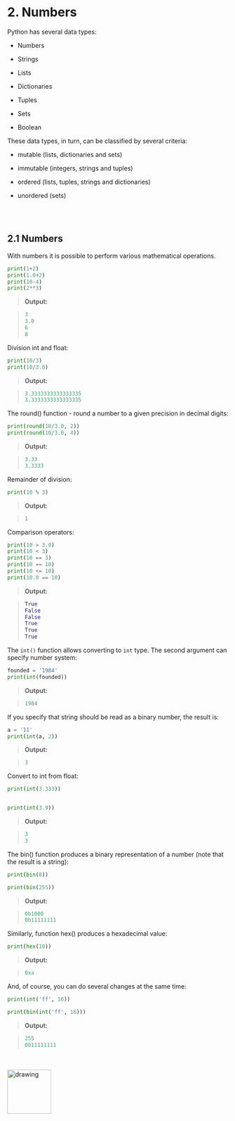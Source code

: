 # 2. Numbers

 

Python has several data types:

- Numbers

- Strings

- Lists

- Dictionaries

- Tuples

- Sets

- Boolean




These data types, in turn, can be classified by several criteria:

- mutable (lists, dictionaries and sets)

- immutable (integers, strings and tuples)

- ordered (lists, tuples, strings and dictionaries)

- unordered (sets)

<br>
<br>

## 2.1   Numbers

With numbers it is possible to perform various mathematical operations.

```python
print(1+2)
print(1.0+2)
print(10-4)
print(2**3)
```

> **Output:**
>

> ```python
> 3
> 3.0
> 6
> 8
> ```
>



Division int and float:

```python
print(10/3)
print(10/3.0)
```

> **Output:**
>

> ```python
> 3.3333333333333335
> 3.3333333333333335
> ```



The round() function - round a number to a given precision in decimal digits:

```python
print(round(10/3.0, 2))
print(round(10/3.0, 4))
```

> **Output:**
>

> ```python
> 3.33
> 3.3333
> ```



Remainder of division:

```python
print(10 % 3)
```

> **Output:**
>

> ```python
> 1
> ```
>



Comparison operators:

```python
print(10 > 3.0)
print(10 < 3)
print(10 == 3)
print(10 == 10)
print(10 <= 10)
print(10.0 == 10)
```

> **Output:**
>

> ```python
> True
> False
> False
> True
> True
> True
> ```
>

 

The `int()` function allows converting to `int` type. The second argument can specify number system:

```python
founded = '1984'
print(int(founded))
```

> **Output:**

> ```python
> 1984
> ```
>

 

If you specify that string should be read as a binary number, the result is:

```python
a = '11'
print(int(a, 2))
```

> **Output:**

> ```python
> 3
> ```
>

 

Convert to int from float:

```python
print(int(3.333))


print(int(3.9))
```

> **Output:**
>

> ```python
> 3
> 3
> ```
>

 

The bin() function produces a binary representation of a number (note that the result is a string):

```python
print(bin(8))

print(bin(255))
```

> **Output:**
>

> ```python
> 0b1000
> 0b11111111
> ```
>

 

Similarly, function hex() produces a hexadecimal value:

```python
print(hex(10))
```

> **Output:**
>

> ```python
> 0xa
> ```
>

 

And, of course, you can do several changes at the same time:

```python
print(int('ff', 16))

print(bin(int('ff', 16)))
```

> **Output:**
>

> ```python
> 255
> 0b11111111
> ```
>

<br>
<br>

<img src="C:\Users\ONEMLI\Dessk\SVG\assets\logo.svg" alt="drawing" width="100"/>